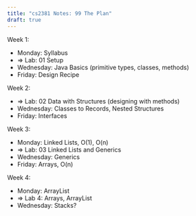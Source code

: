 ```yaml
---
title: "cs2381 Notes: 99 The Plan"
draft: true
---
```


Week 1:

 - Monday: Syllabus
 - => Lab: 01 Setup
 - Wednesday: Java Basics (primitive types, classes, methods)
 - Friday: Design Recipe
 
Week 2:

 - => Lab: 02 Data with Structures (designing with methods)
 - Wednesday: Classes to Records, Nested Structures
 - Friday: Interfaces

Week 3:

 - Monday: Linked Lists, O(1), O(n)
 - => Lab: 03 Linked Lists and Generics
 - Wednesday: Generics
 - Friday: Arrays, O(n)

Week 4: 
 
  - Monday: ArrayList
  - => Lab 4: Arrays, ArrayList
  - Wednesday: Stacks?
